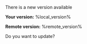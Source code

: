 There is a new version available

**Your version:** %local_version%

**Remote version:** %remote_version%

Do you want to update?
